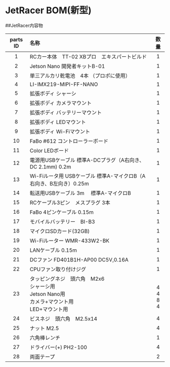 # JetRacer BOM(新型)

##JetRacer内容物

| parts ID|名称 |数量 |
| :---: | :--- | :---: |
| 1 | RCカー本体　TT-02 XBプロ　エキスパートビルド |  1  |
| 2 | Jetson Nano 開発者キットB-01 |  1  |
| 3 | 単三アルカリ乾電池　4本 （プロポに使用） |  1  |
| 4 | LI-IMX219-MIPI-FF-NANO |  1  |
| 5 | 拡張ボディ シャーシ |  1  |
| 6 | 拡張ボディ カメラマウント  |  1  |
| 7 | 拡張ボディ バッテリーマウント|  1  |
| 8 | 拡張ボディ LEDマウント|  1  |
| 9 | 拡張ボディ Wi-Fiマウント|  1  |
| 10 | FaBo #612 コントローラーボード  |  1  |
| 11 | Color LEDボード  |  1  |
| 12 | 電源用USBケーブル 標準A-DCプラグ（A右向き、DC 2.1mm) 0.2m |  1  |
| 13 | Wi-Fiルータ用 USBケーブル 標準A-マイクロB（A 右向き、B左向き）0.25m |  1  |
| 14 | 転送用USBケーブル 3m 　標準A-マイクロB |  1  |
| 15 | RCケーブル3ピン　メスプラグ  3本 |  1  |
| 16 | FaBo 4ピンケーブル 0.15m |  1  |
| 17 | モバイルバッテリー　BI-B3  |  1  |
| 18 | マイクロSDカード(32GB) |  1  |
| 19 | Wi-Fiルーター WMR-433W2-BK |  1  |
| 20 | LANケーブル 0.15m |  1  |
| 21 | DCファン FD401B1H-AP00 DC5V,0.16A |  1  |
| 22 | CPUファン取り付けジグ |  1  |
| 23 | タッピングネジ　頭六角　M2x6 <br>シャーシ用<br>Jetson Nano用<br>カメラ+マウント用<br>LED+マウント用| <br>4<br>4<br>8<br>4 |
| 24 | ビスネジ　頭六角　M2.5x14 |  4  |
| 25 | ナット M2.5 |  4  |
| 26 | 六角棒レンチ |  1  |
| 27 | ドライバー(+) PH2-100  |  4  |
| 28 | 両面テープ |  2  |



